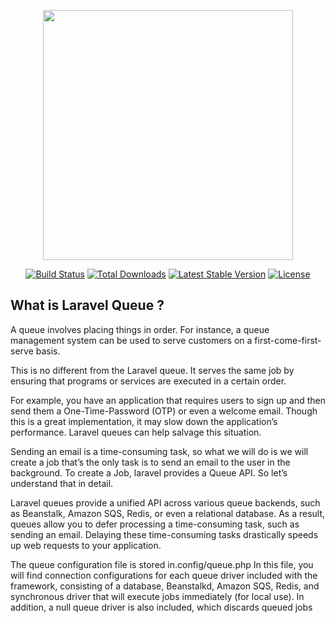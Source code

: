 <p align="center"><a href="https://laravel.com" target="_blank"><img src="https://raw.githubusercontent.com/laravel/art/master/logo-lockup/5%20SVG/2%20CMYK/1%20Full%20Color/laravel-logolockup-cmyk-red.svg" width="400"></a></p>

<p align="center">
<a href="https://travis-ci.org/laravel/framework"><img src="https://travis-ci.org/laravel/framework.svg" alt="Build Status"></a>
<a href="https://packagist.org/packages/laravel/framework"><img src="https://img.shields.io/packagist/dt/laravel/framework" alt="Total Downloads"></a>
<a href="https://packagist.org/packages/laravel/framework"><img src="https://img.shields.io/packagist/v/laravel/framework" alt="Latest Stable Version"></a>
<a href="https://packagist.org/packages/laravel/framework"><img src="https://img.shields.io/packagist/l/laravel/framework" alt="License"></a>
</p>


## What is Laravel Queue ?
A queue involves placing things in order. For instance, a queue management system can be used to serve customers on a first-come-first-serve basis.

This is no different from the Laravel queue. It serves the same job by ensuring that programs or services are executed in a certain order.

For example, you have an application that requires users to sign up and then send them a One-Time-Password (OTP) or even a welcome email. Though this is a great implementation, it may slow down the application’s performance. Laravel queues can help salvage this situation.


Sending an email is a time-consuming task, so what we will do is we will create a job that’s the only task is to send an email to the user in the background. To create a Job, laravel provides a Queue API. So let’s understand that in detail.

Laravel queues provide a unified API across various queue backends, such as Beanstalk, Amazon SQS, Redis, or even a relational database. As a result, queues allow you to defer processing a time-consuming task, such as sending an email. Delaying these time-consuming tasks drastically speeds up web requests to your application.

The queue configuration file is stored in.config/queue.php In this file, you will find connection configurations for each queue driver included with the framework, consisting of a database, Beanstalkd, Amazon SQS, Redis, and synchronous driver that will execute jobs immediately (for local use). In addition, a null queue driver is also included, which discards queued jobs
